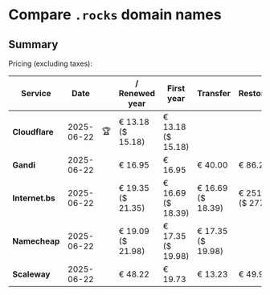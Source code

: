# Compare `.rocks` domain names

## Summary

Pricing (excluding taxes):

| Service | Date |  | / Renewed year | First year | Transfer | Restoration |
|--|--|--|--|--|--|--|
| **Cloudflare** | 2025-06-22 | 🏆 | € 13.18<br>($ 15.18) | € 13.18<br>($ 15.18) |  |  |
| **Gandi** | 2025-06-22 |  | € 16.95 | € 16.95 | € 40.00 | € 86.26 |
| **Internet.bs** | 2025-06-22 |  | € 19.35<br>($ 21.35) | € 16.69<br>($ 18.39) | € 16.69<br>($ 18.39) | € 251.89<br>($ 277.55) |
| **Namecheap** | 2025-06-22 |  | € 19.09<br>($ 21.98) | € 17.35<br>($ 19.98) | € 17.35<br>($ 19.98) |  |
| **Scaleway** | 2025-06-22 |  | € 48.22 | € 19.73 | € 13.23 | € 49.99 |

